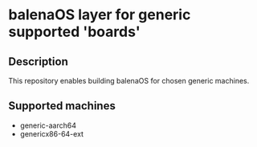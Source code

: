 # balenaOS layer for generic supported 'boards'

## Description
This repository enables building balenaOS for chosen generic machines.

## Supported machines
* generic-aarch64
* genericx86-64-ext
